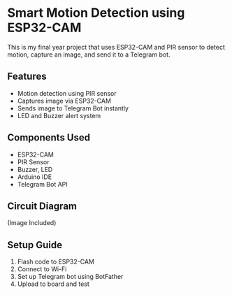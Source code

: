 # Smart Motion Detection using ESP32-CAM

This is my final year project that uses ESP32-CAM and PIR sensor to detect motion, capture an image, and send it to a Telegram bot.

## Features
- Motion detection using PIR sensor
- Captures image via ESP32-CAM
- Sends image to Telegram Bot instantly
- LED and Buzzer alert system

## Components Used
- ESP32-CAM
- PIR Sensor
- Buzzer, LED
- Arduino IDE
- Telegram Bot API

## Circuit Diagram
(Image Included)

## Setup Guide
1. Flash code to ESP32-CAM
2. Connect to Wi-Fi
3. Set up Telegram bot using BotFather
4. Upload to board and test


